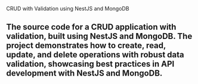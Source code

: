 CRUD with Validation using NestJS and MongoDB

The source code for a CRUD application with validation, built using NestJS and MongoDB. The project demonstrates how to create, read, update, and delete operations with robust data validation, showcasing best practices in API development with NestJS and MongoDB.
---
